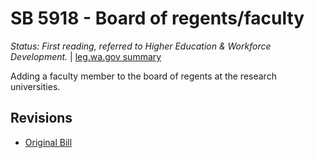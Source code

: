 # SB 5918 - Board of regents/faculty
*Status: First reading, referred to Higher Education & Workforce Development.* | [leg.wa.gov summary](https://app.leg.wa.gov/billsummary?BillNumber=5918&Year=2021)

Adding a faculty member to the board of regents at the research universities.

## Revisions
* [Original Bill](1/)